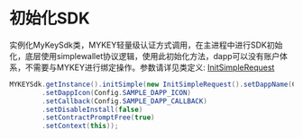 # 初始化SDK

实例化MyKeySdk类，MYKEY轻量级认证方式调用，在主进程中进行SDK初始化，底层使用simplewallet协议逻辑，使用此初始化方法，dapp可以没有账户体系，不需要与MYKEY进行绑定操作。参数请详见类定义: [InitSimpleRequest](../../shen-ru-mykey/mykey_android_sdk.md#lei-initsimplerequest)

```java
MYKEYSdk.getInstance().initSimple(new InitSimpleRequest().setDappName(Config.SAMPLE_DAPP_NAME)
        .setDappIcon(Config.SAMPLE_DAPP_ICON)
        .setCallback(Config.SAMPLE_DAPP_CALLBACK)
        .setDisableInstall(false)
        .setContractPromptFree(true)
        .setContext(this));
```




